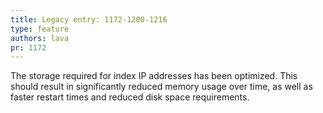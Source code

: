 ```yaml
---
title: Legacy entry: 1172-1200-1216
type: feature
authors: lava
pr: 1172
---
```


The storage required for index IP addresses has been optimized. This should
 result in significantly reduced memory usage over time, as well as faster
 restart times and reduced disk space requirements.

